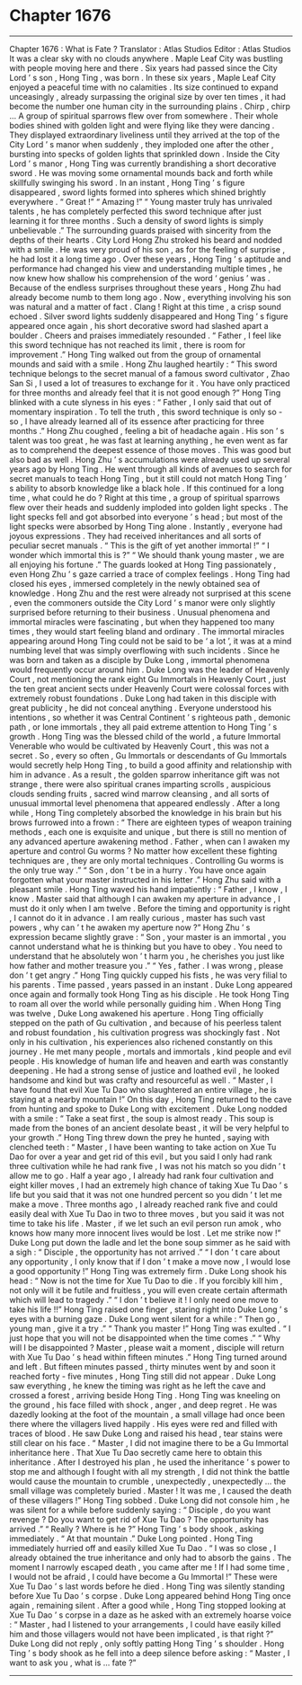 
# Chapter 1676


---

Chapter 1676 : What is Fate ?
Translator :
Atlas Studios
Editor :
Atlas Studios
It was a clear sky with no clouds anywhere .
Maple Leaf City was bustling with people moving here and there .
Six years had passed since the City Lord ’ s son , Hong Ting , was born .
In these six years , Maple Leaf City enjoyed a peaceful time with no calamities . Its size continued to expand unceasingly , already surpassing the original size by over ten times , it had become the number one human city in the surrounding plains .
Chirp , chirp …
A group of spiritual sparrows flew over from somewhere . Their whole bodies shined with golden light and were flying like they were dancing .
They displayed extraordinary liveliness until they arrived at the top of the City Lord ’ s manor when suddenly , they imploded one after the other , bursting into specks of golden lights that sprinkled down .
Inside the City Lord ’ s manor , Hong Ting was currently brandishing a short decorative sword . He was moving some ornamental mounds back and forth while skillfully swinging his sword .
In an instant , Hong Ting ’ s figure disappeared , sword lights formed into spheres which shined brightly everywhere .
“ Great !”
“ Amazing !”
“ Young master truly has unrivaled talents , he has completely perfected this sword technique after just learning it for three months . Such a density of sword lights is simply unbelievable .”
The surrounding guards praised with sincerity from the depths of their hearts .
City Lord Hong Zhu stroked his beard and nodded with a smile . He was very proud of his son , as for the feeling of surprise , he had lost it a long time ago .
Over these years , Hong Ting ’ s aptitude and performance had changed his view and understanding multiple times , he now knew how shallow his comprehension of the word ‘ genius ’ was .
Because of the endless surprises throughout these years , Hong Zhu had already become numb to them long ago . Now , everything involving his son was natural and a matter of fact .
Clang !
Right at this time , a crisp sound echoed .
Silver sword lights suddenly disappeared and Hong Ting ’ s figure appeared once again , his short decorative sword had slashed apart a boulder .
Cheers and praises immediately resounded .
“ Father , I feel like this sword technique has not reached its limit , there is room for improvement .” Hong Ting walked out from the group of ornamental mounds and said with a smile .
Hong Zhu laughed heartily : “ This sword technique belongs to the secret manual of a famous sword cultivator , Zhao San Si , I used a lot of treasures to exchange for it . You have only practiced for three months and already feel that it is not good enough ?”
Hong Ting blinked with a cute slyness in his eyes : “ Father , I only said that out of momentary inspiration . To tell the truth , this sword technique is only so - so , I have already learned all of its essence after practicing for three months .”
Hong Zhu coughed , feeling a bit of headache again . His son ’ s talent was too great , he was fast at learning anything , he even went as far as to comprehend the deepest essence of those moves . This was good but also bad as well . Hong Zhu ’ s accumulations were already used up several years ago by Hong Ting . He went through all kinds of avenues to search for secret manuals to teach Hong Ting , but it still could not match Hong Ting ’ s ability to absorb knowledge like a black hole .
If this continued for a long time , what could he do ?
Right at this time , a group of spiritual sparrows flew over their heads and suddenly imploded into golden light specks .
The light specks fell and got absorbed into everyone ’ s head ; but most of the light specks were absorbed by Hong Ting alone .
Instantly , everyone had joyous expressions . They had received inheritances and all sorts of peculiar secret manuals .
“ This is the gift of yet another immortal !”
“ I wonder which immortal this is ?”
“ We should thank young master , we are all enjoying his fortune .”
The guards looked at Hong Ting passionately , even Hong Zhu ’ s gaze carried a trace of complex feelings .
Hong Ting had closed his eyes , immersed completely in the newly obtained sea of knowledge .
Hong Zhu and the rest were already not surprised at this scene , even the commoners outside the City Lord ’ s manor were only slightly surprised before returning to their business .
Unusual phenomena and immortal miracles were fascinating , but when they happened too many times , they would start feeling bland and ordinary .
The immortal miracles appearing around Hong Ting could not be said to be ‘ a lot ’, it was at a mind numbing level that was simply overflowing with such incidents .
Since he was born and taken as a disciple by Duke Long , immortal phenomena would frequently occur around him .
Duke Long was the leader of Heavenly Court , not mentioning the rank eight Gu Immortals in Heavenly Court , just the ten great ancient sects under Heavenly Court were colossal forces with extremely robust foundations .
Duke Long had taken in this disciple with great publicity , he did not conceal anything . Everyone understood his intentions , so whether it was Central Continent ’ s righteous path , demonic path , or lone immortals , they all paid extreme attention to Hong Ting ’ s growth .
Hong Ting was the blessed child of the world , a future Immortal Venerable who would be cultivated by Heavenly Court , this was not a secret . So , every so often , Gu Immortals or descendants of Gu Immortals would secretly help Hong Ting , to build a good affinity and relationship with him in advance .
As a result , the golden sparrow inheritance gift was not strange , there were also spiritual cranes imparting scrolls , auspicious clouds sending fruits , sacred wind marrow cleansing , and all sorts of unusual immortal level phenomena that appeared endlessly .
After a long while , Hong Ting completely absorbed the knowledge in his brain but his brows furrowed into a frown : “ There are eighteen types of weapon training methods , each one is exquisite and unique , but there is still no mention of any advanced aperture awakening method . Father , when can I awaken my aperture and control Gu worms ? No matter how excellent these fighting techniques are , they are only mortal techniques . Controlling Gu worms is the only true way .”
“ Son , don ’ t be in a hurry . You have once again forgotten what your master instructed in his letter .” Hong Zhu said with a pleasant smile .
Hong Ting waved his hand impatiently : “ Father , I know , I know . Master said that although I can awaken my aperture in advance , I must do it only when I am twelve . Before the timing and opportunity is right , I cannot do it in advance . I am really curious , master has such vast powers , why can ’ t he awaken my aperture now ?”
Hong Zhu ’ s expression became slightly grave : “ Son , your master is an immortal , you cannot understand what he is thinking but you have to obey . You need to understand that he absolutely won ’ t harm you , he cherishes you just like how father and mother treasure you .”
“ Yes , father . I was wrong , please don ’ t get angry .” Hong Ting quickly cupped his fists , he was very filial to his parents .
Time passed , years passed in an instant .
Duke Long appeared once again and formally took Hong Ting as his disciple . He took Hong Ting to roam all over the world while personally guiding him .
When Hong Ting was twelve , Duke Long awakened his aperture . Hong Ting officially stepped on the path of Gu cultivation , and because of his peerless talent and robust foundation , his cultivation progress was shockingly fast .
Not only in his cultivation , his experiences also richened constantly on this journey . He met many people , mortals and immortals , kind people and evil people . His knowledge of human life and heaven and earth was constantly deepening .
He had a strong sense of justice and loathed evil , he looked handsome and kind but was crafty and resourceful as well .
“ Master , I have found that evil Xue Tu Dao who slaughtered an entire village , he is staying at a nearby mountain !” On this day , Hong Ting returned to the cave from hunting and spoke to Duke Long with excitement .
Duke Long nodded with a smile : “ Take a seat first , the soup is almost ready . This soup is made from the bones of an ancient desolate beast , it will be very helpful to your growth .”
Hong Ting threw down the prey he hunted , saying with clenched teeth : “ Master , I have been wanting to take action on Xue Tu Dao for over a year and get rid of this evil , but you said I only had rank three cultivation while he had rank five , I was not his match so you didn ’ t allow me to go . Half a year ago , I already had rank four cultivation and eight killer moves , I had an extremely high chance of taking Xue Tu Dao ’ s life but you said that it was not one hundred percent so you didn ’ t let me make a move . Three months ago , I already reached rank five and could easily deal with Xue Tu Dao in two to three moves , but you said it was not time to take his life . Master , if we let such an evil person run amok , who knows how many more innocent lives would be lost . Let me strike now !”
Duke Long put down the ladle and let the bone soup simmer as he said with a sigh : “ Disciple , the opportunity has not arrived .”
“ I don ’ t care about any opportunity , I only know that if I don ’ t make a move now , I would lose a good opportunity !” Hong Ting was extremely firm .
Duke Long shook his head : “ Now is not the time for Xue Tu Dao to die . If you forcibly kill him , not only will it be futile and fruitless , you will even create certain aftermath which will lead to tragedy .”
“ I don ’ t believe it ! I only need one move to take his life !!” Hong Ting raised one finger , staring right into Duke Long ’ s eyes with a burning gaze .
Duke Long went silent for a while : “ Then go , young man , give it a try .”
“ Thank you master !” Hong Ting was exulted .
“ I just hope that you will not be disappointed when the time comes .”
“ Why will I be disappointed ? Master , please wait a moment , disciple will return with Xue Tu Dao ’ s head within fifteen minutes .”
Hong Ting turned around and left .
But fifteen minutes passed , thirty minutes went by and soon it reached forty - five minutes , Hong Ting still did not appear .
Duke Long saw everything , he knew the timing was right as he left the cave and crossed a forest , arriving beside Hong Ting .
Hong Ting was kneeling on the ground , his face filled with shock , anger , and deep regret .
He was dazedly looking at the foot of the mountain , a small village had once been there where the villagers lived happily .
His eyes were red and filled with traces of blood . He saw Duke Long and raised his head , tear stains were still clear on his face .
“ Master , I did not imagine there to be a Gu Immortal inheritance here . That Xue Tu Dao secretly came here to obtain this inheritance . After I destroyed his plan , he used the inheritance ’ s power to stop me and although I fought with all my strength , I did not think the battle would cause the mountain to crumble , unexpectedly , unexpectedly … the small village was completely buried . Master ! It was me , I caused the death of these villagers !” Hong Ting sobbed .
Duke Long did not console him , he was silent for a while before suddenly saying : “ Disciple , do you want revenge ? Do you want to get rid of Xue Tu Dao ? The opportunity has arrived .”
“ Really ? Where is he ?” Hong Ting ’ s body shook , asking immediately .
“ At that mountain .” Duke Long pointed .
Hong Ting immediately hurried off and easily killed Xue Tu Dao .
“ I was so close , I already obtained the true inheritance and only had to absorb the gains . The moment I narrowly escaped death , you came after me ! If I had some time , I would not be afraid , I could have become a Gu Immortal !” These were Xue Tu Dao ’ s last words before he died .
Hong Ting was silently standing before Xue Tu Dao ’ s corpse .
Duke Long appeared behind Hong Ting once again , remaining silent .
After a good while , Hong Ting stopped looking at Xue Tu Dao ’ s corpse in a daze as he asked with an extremely hoarse voice : “ Master , had I listened to your arrangements , I could have easily killed him and those villagers would not have been implicated , is that right ?”
Duke Long did not reply , only softly patting Hong Ting ’ s shoulder .
Hong Ting ’ s body shook as he fell into a deep silence before asking : “ Master , I want to ask you , what is … fate ?”

---


